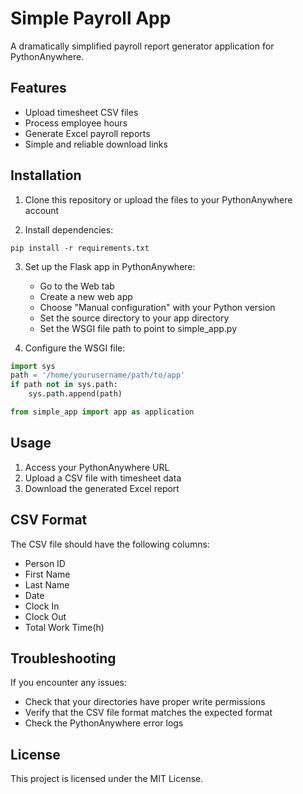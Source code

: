 # Simple Payroll App

A dramatically simplified payroll report generator application for PythonAnywhere.

## Features

- Upload timesheet CSV files
- Process employee hours
- Generate Excel payroll reports
- Simple and reliable download links

## Installation

1. Clone this repository or upload the files to your PythonAnywhere account

2. Install dependencies:
```
pip install -r requirements.txt
```

3. Set up the Flask app in PythonAnywhere:
   - Go to the Web tab
   - Create a new web app
   - Choose "Manual configuration" with your Python version
   - Set the source directory to your app directory
   - Set the WSGI file path to point to simple_app.py

4. Configure the WSGI file:
```python
import sys
path = '/home/yourusername/path/to/app'
if path not in sys.path:
    sys.path.append(path)

from simple_app import app as application
```

## Usage

1. Access your PythonAnywhere URL
2. Upload a CSV file with timesheet data
3. Download the generated Excel report

## CSV Format

The CSV file should have the following columns:
- Person ID
- First Name
- Last Name
- Date
- Clock In
- Clock Out
- Total Work Time(h)

## Troubleshooting

If you encounter any issues:
- Check that your directories have proper write permissions
- Verify that the CSV file format matches the expected format
- Check the PythonAnywhere error logs

## License

This project is licensed under the MIT License. 